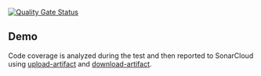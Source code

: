 [![Quality Gate Status](https://sonarcloud.io/api/project_badges/measure?project=go-sonar&metric=alert_status)](https://sonarcloud.io/summary/new_code?id=go-sonar)

## Demo
Code coverage is analyzed during the test and then reported to SonarCloud using [upload-artifact](https://github.com/actions/upload-artifact) and [download-artifact](https://github.com/actions/download-artifact).
